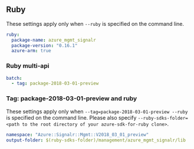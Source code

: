 ## Ruby

These settings apply only when `--ruby` is specified on the command line.

``` yaml $(ruby)
ruby:
  package-name: azure_mgmt_signalr
  package-version: "0.16.1"
  azure-arm: true
```

### Ruby multi-api

``` yaml $(ruby) && $(multiapi)
batch:
  - tag: package-2018-03-01-preview
```

### Tag: package-2018-03-01-preview and ruby

These settings apply only when `--tag=package-2018-03-01-preview --ruby` is specified on the command line.
Please also specify `--ruby-sdks-folder=<path to the root directory of your azure-sdk-for-ruby clone>`.

``` yaml $(tag) == 'package-2018-03-01-preview' && $(ruby)
namespace: "Azure::Signalr::Mgmt::V2018_03_01_preview"
output-folder: $(ruby-sdks-folder)/management/azure_mgmt_signalr/lib
```
